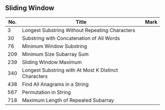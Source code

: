 ## Sliding Window
| No.  | Title                                                       | Mark |
|------|-------------------------------------------------------------|------|
| 3 | Longest Substring Without Repeating Characters | |
| 30 | Substring with Concatenation of All Words | |
| 76 | Minimum Window Substring | |
| 209 | Minimum Size Subarray Sum | |
| 239 | Sliding Window Maximum | |
| 340 | Longest Substring with At Most K Distinct Characters | |
| 438 | Find All Anagrams in a String | |
| 567 | Permutation in String | |
| 718 | Maximum Length of Repeated Subarray | |
